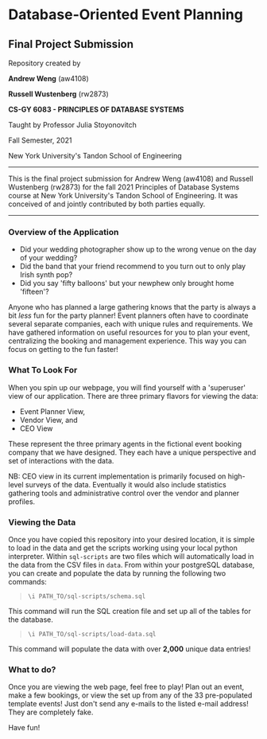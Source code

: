 # Database-Oriented Event Planning
## Final Project Submission

Repository created by

__Andrew Weng__ (aw4108)

__Russell Wustenberg__ (rw2873)

__CS-GY 6083 - PRINCIPLES OF DATABASE SYSTEMS__

Taught by Professor Julia Stoyonovitch

Fall Semester, 2021

New York University's Tandon School of Engineering 

---

This is the final project submission for Andrew Weng (aw4108) and Russell Wustenberg (rw2873) for the fall 2021 
Principles of Database Systems course at New York University's Tandon School of Engineering.  It was conceived of
and jointly contributed by both parties equally.

---

### Overview of the Application
* Did your wedding photographer show up to the wrong venue on the day of your wedding?
* Did the band that your friend recommend to you turn out to only play Irish synth pop?
* Did you say 'fifty balloons' but your newphew only brought home 'fifteen'?

Anyone who has planned a large gathering knows that the party is always a bit _less_ fun for the party planner! 
Event planners often have to coordinate several separate companies, each with unique rules and requirements. 
We have gathered information on useful resources for you to plan your event, centralizing the booking and 
management experience. This way you can focus on getting to the fun faster!

### What To Look For
When you spin up our webpage, you will find yourself with a 'superuser' view of our application.  There are three
primary flavors for viewing the data:

* Event Planner View,
* Vendor View, and
* CEO View

These represent the three primary agents in the fictional event booking company that we have designed.  They each
have a unique perspective and set of interactions with the data.

NB: CEO view in its current implementation is primarily focused on high-level surveys of the data.  Eventually it
would also include statistics gathering tools and administrative control over the vendor and planner profiles.

### Viewing the Data

Once you have copied this repository into your desired location, it is simple to load in the data and get 
the scripts working using your local python interpreter.  Within `sql-scripts` are two files which will
automatically load in the data from the CSV files in `data`.  From within your postgreSQL database,
you can create and populate the data by running the following two commands:

> `\i PATH_TO/sql-scripts/schema.sql`

This command will run the SQL creation file and set up all of the tables for the database.

> `\i PATH_TO/sql-scripts/load-data.sql`

This command will populate the data with over __2,000__ unique data entries!

### What to do?
Once you are viewing the web page, feel free to play! Plan out an event, make a few bookings, or view the set up
from any of the 33 pre-populated template events!  Just don't send any e-mails to the listed e-mail address! They
are completely fake.

Have fun!
